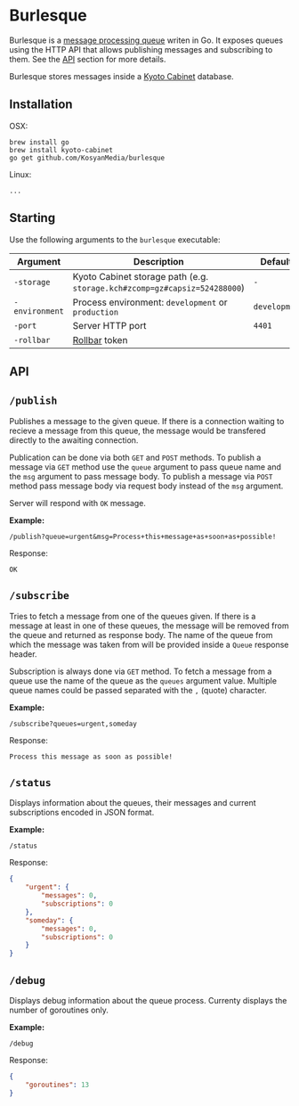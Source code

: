 # Burlesque

Burlesque is a [message processing queue](http://en.wikipedia.org/wiki/Message_queue) writen in Go. It exposes queues using the HTTP API that allows publishing messages and subscribing to them. See the [API](#API) section for more details.

Burlesque stores messages inside a [Kyoto Cabinet](http://fallabs.com/kyotocabinet/) database.

## Installation

OSX:
```
brew install go
brew install kyoto-cabinet
go get github.com/KosyanMedia/burlesque
```

Linux:
```
...
```

## Starting

Use the following arguments to the `burlesque` executable:

| Argument | Description | Defaults |
| -------- | ----------- | -------- |
| `-storage` | Kyoto Cabinet storage path (e.g. `storage.kch#zcomp=gz#capsiz=524288000`) | `-` |
| `-environment` | Process environment: `development` or `production` | `development` |
| `-port` | Server HTTP port | `4401` |
| `-rollbar` | [Rollbar](https://rollbar.com/) token | ||

## API

## `/publish`

Publishes a message to the given queue. If there is a connection waiting to recieve a message from this queue, the message would be transfered directly to the awaiting connection.

Publication can be done via both `GET` and `POST` methods. To publish a message via `GET` method use the `queue` argument to pass queue name and the `msg` argument to pass message body. To publish a message via `POST` method pass message body via request body instead of the `msg` argument.

Server will respond with `OK` message.

**Example:**
```
/publish?queue=urgent&msg=Process+this+message+as+soon+as+possible!
```
Response:
```
OK
```

## `/subscribe`

Tries to fetch a message from one of the queues given. If there is a message at least in one of these queues, the message will be removed from the queue and returned as response body. The name of the queue from which the message was taken from will be provided inside a `Queue` response header.

Subscription is always done via `GET` method. To fetch a message from a queue use the name of the queue as the `queues` argument value. Multiple queue names could be passed separated with the `,` (quote) character.

**Example:**
```
/subscribe?queues=urgent,someday
```
Response:
```
Process this message as soon as possible!
```

## `/status`

Displays information about the queues, their messages and current subscriptions encoded in JSON format.

**Example:**
```
/status
```
Response:
```json
{
    "urgent": {
        "messages": 0,
        "subscriptions": 0
    },
    "someday": {
        "messages": 0,
        "subscriptions": 0
    }
}
```

## `/debug`

Displays debug information about the queue process. Currenty displays the number of goroutines only.

**Example:**
```
/debug
```
Response:
```json
{
    "goroutines": 13
}
```
